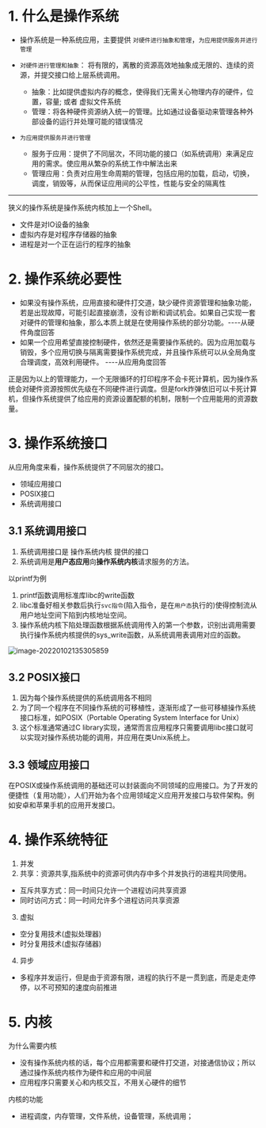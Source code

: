 # 1. 什么是操作系统

- 操作系统是一种系统应用，主要提供 `对硬件进行抽象和管理`，`为应用提供服务并进行管理`
- `对硬件进行管理和抽象`： 将有限的，离散的资源高效地抽象成无限的、连续的资源，并提交接口给上层系统调用。
  - 抽象：比如提供虚拟内存的概念，使得我们无需关心物理内存的硬件，位置，容量; 或者 虚拟文件系统
  - 管理：将各种硬件资源纳入统一的管理。比如通过设备驱动来管理各种外部设备的运行并处理可能的错误情况

- `为应用提供服务并进行管理`
  - 服务于应用：提供了不同层次，不同功能的接口（如系统调用）来满足应用的需求。使应用从繁杂的系统工作中解法出来
  - 管理应用：负责对应用生命周期的管理，包括应用的加载，启动，切换，调度，销毁等，从而保证应用间的公平性，性能与安全的隔离性

---

狭义的操作系统是操作系统内核加上一个Shell。

- 文件是对IO设备的抽象
- 虚拟内存是对程序存储器的抽象
- 进程是对一个正在运行的程序的抽象

# 2. 操作系统必要性

- 如果没有操作系统，应用直接和硬件打交道，缺少硬件资源管理和抽象功能，若是出现故障，可能引起直接崩溃，没有诊断和调试机会。如果自己实现一套对硬件的管理和抽象，那么本质上就是在使用操作系统的部分功能。----从硬件角度回答
- 如果一个应用希望直接控制硬件，依然还是需要操作系统的。因为应用加载与销毁，多个应用切换与隔离需要操作系统完成，并且操作系统可以从全局角度合理调度，高效利用硬件。                                 ----从应用角度回答

正是因为以上的管理能力，一个无限循环的打印程序不会卡死计算机，因为操作系统会对硬件资源按照优先级在不同硬件进行调度。但是fork炸弹依旧可以卡死计算机，但操作系统提供了给应用的资源设置配额的机制，限制一个应用能用的资源数量。

# 3. 操作系统接口

从应用角度来看，操作系统提供了不同层次的接口。

- 领域应用接口
- POSIX接口
- 系统调用接口

## 3.1 系统调用接口

1. 系统调用接口是 操作系统内核 提供的接口
2. 系统调用是**用户态应用**向**操作系统内核**请求服务的方法。

以printf为例

1. printf函数调用标准库libc的write函数
2. libc准备好相关参数后执行`svc指令`(陷入指令，是在`用户态`执行的)使得控制流从用户地址空间下陷到内核地址空间。
3. 操作系统内核下陷处理函数根据系统调用传入的第一个参数，识别出调用需要执行操作系统内核提供的sys_write函数，从系统调用表调用对应的函数。

![image-20220102135305859](http://aikaid-img.oss-cn-shanghai.aliyuncs.com/img/image-20220102135305859.png)

## 3.2 POSIX接口

1. 因为每个操作系统提供的系统调用各不相同
2. 为了同一个程序在不同操作系统的可移植性，逐渐形成了一些可移植操作系统接口标准，如POSIX（Portable Operating System Interface for Unix）
3. 这个标准通常通过C library实现，通常而言应用程序只需要调用libc接口就可以实现对操作系统功能的调用，并应用在类Unix系统上。

## 3.3 领域应用接口

在POSIX或操作系统调用的基础还可以封装面向不同领域的应用接口。为了开发的便捷性（复用功能），人们开始为各个应用领域定义应用开发接口与软件架构。例如安卓和苹果手机的应用开发接口。

# 4. 操作系统特征

1. 并发
2. 共享：资源共享,指系统中的资源可供内存中多个并发执行的进程共同使用。

- 互斥共享方式：同一时间只允许一个进程访问共享资源
- 同时访问方式：同一时间允许多个进程访问共享资源

3. 虚拟

- 空分复用技术(虚拟处理器)
- 时分复用技术(虚拟存储器)

4. 异步

- 多程序并发运行，但是由于资源有限，进程的执行不是一贯到底，而是走走停停，以不可预知的速度向前推进 

# 5. 内核

为什么需要内核

- 没有操作系统内核的话，每个应用都需要和硬件打交道，对接通信协议；所以通过操作系统内核作为硬件和应用的中间层
- 应用程序只需要关心和内核交互，不用关心硬件的细节

内核的功能

- 进程调度，内存管理，文件系统，设备管理，系统调用；

